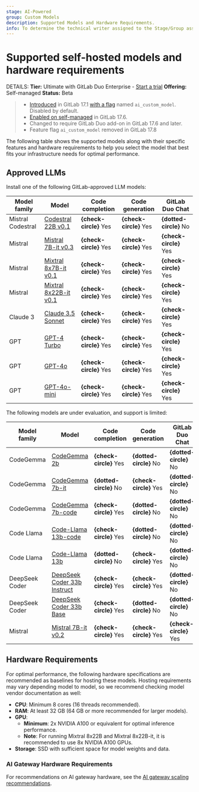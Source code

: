 ```yaml
---
stage: AI-Powered
group: Custom Models
description: Supported Models and Hardware Requirements.
info: To determine the technical writer assigned to the Stage/Group associated with this page, see https://handbook.gitlab.com/handbook/product/ux/technical-writing/#assignments
---
```


# Supported self-hosted models and hardware requirements

DETAILS:
**Tier:** Ultimate with GitLab Duo Enterprise - [Start a trial](https://about.gitlab.com/solutions/gitlab-duo-pro/sales/?type=free-trial)
**Offering:** Self-managed
**Status:** Beta

> - [Introduced](https://gitlab.com/groups/gitlab-org/-/epics/12972) in GitLab 17.1 [with a flag](../../administration/feature_flags.md) named `ai_custom_model`. Disabled by default.
> - [Enabled on self-managed](https://gitlab.com/groups/gitlab-org/-/epics/15176) in GitLab 17.6.
> - Changed to require GitLab Duo add-on in GitLab 17.6 and later.
> - Feature flag `ai_custom_model` removed in GitLab 17.8

The following table shows the supported models along with their specific features and hardware requirements to help you select the model that best fits your infrastructure needs for optimal performance.

## Approved LLMs

Install one of the following GitLab-approved LLM models:

<!-- vale gitlab_base.Spelling = NO -->

| Model family | Model                                                                              | Code completion | Code generation | GitLab Duo Chat |
|--------------|------------------------------------------------------------------------------------|-----------------|-----------------|---------|
| Mistral Codestral   | [Codestral 22B v0.1](https://huggingface.co/mistralai/Codestral-22B-v0.1)                                        | **{check-circle}** Yes               | **{check-circle}** Yes               | **{dotted-circle}** No        |
| Mistral      | [Mistral 7B-it v0.3](https://huggingface.co/mistralai/Mistral-7B-Instruct-v0.3)                     | **{check-circle}** Yes                | **{check-circle}** Yes               | **{check-circle}** Yes        |
| Mistral      | [Mixtral 8x7B-it v0.1](https://huggingface.co/mistralai/Mixtral-8x7B-Instruct-v0.1)        | **{check-circle}** Yes                | **{check-circle}** Yes               | **{check-circle}** Yes        |
| Mistral      | [Mixtral 8x22B-it v0.1](https://huggingface.co/mistralai/Mixtral-8x22B-Instruct-v0.1)       |  **{check-circle}** Yes                | **{check-circle}** Yes               | **{check-circle}** Yes        |
| Claude 3     | [Claude 3.5 Sonnet](https://www.anthropic.com/news/claude-3-5-sonnet)        | **{check-circle}** Yes                | **{check-circle}** Yes               | **{check-circle}** Yes        |
| GPT  | [GPT-4 Turbo](https://learn.microsoft.com/en-us/azure/ai-services/openai/concepts/models?tabs=python-secure#gpt-4)        | **{check-circle}** Yes                | **{check-circle}** Yes               | **{check-circle}** Yes        |
| GPT  | [GPT-4o](https://learn.microsoft.com/en-us/azure/ai-services/openai/concepts/models?tabs=python-secure#gpt-4o-and-gpt-4-turbo)        | **{check-circle}** Yes                | **{check-circle}** Yes               | **{check-circle}** Yes        |
| GPT  | [GPT-4o-mini](https://learn.microsoft.com/en-us/azure/ai-services/openai/concepts/models?tabs=python-secure#gpt-4o-and-gpt-4-turbo)        | **{check-circle}** Yes                | **{check-circle}** Yes               | **{check-circle}** Yes        |

The following models are under evaluation, and support is limited:

| Model family   | Model                                                                              | Code completion | Code generation | GitLab Duo Chat |
|--------------- |---------------------------------------------------------------------|-----------------|-----------------|---------|
| CodeGemma      | [CodeGemma 2b](https://huggingface.co/google/codegemma-2b)                         | **{check-circle}** Yes               | **{dotted-circle}** No               | **{dotted-circle}** No        |
| CodeGemma      | [CodeGemma 7b-it](https://huggingface.co/google/codegemma-7b-it)                   | **{dotted-circle}** No                | **{check-circle}** Yes               | **{dotted-circle}** No        |
| CodeGemma      | [CodeGemma 7b-code](https://huggingface.co/google/codegemma-7b)                    | **{check-circle}** Yes               | **{dotted-circle}** No               | **{dotted-circle}** No        |
| Code Llama     | [Code-Llama 13b-code](https://huggingface.co/meta-llama/CodeLlama-13b-hf)          | **{check-circle}** Yes               | **{dotted-circle}** No               | **{dotted-circle}** No        |
| Code Llama     | [Code-Llama 13b](https://huggingface.co/meta-llama/CodeLlama-13b-Instruct-hf)      | **{dotted-circle}** No                | **{check-circle}** Yes               | **{dotted-circle}** No        |
| DeepSeek Coder | [DeepSeek Coder 33b Instruct](https://huggingface.co/deepseek-ai/deepseek-coder-33b-instruct)        | **{check-circle}** Yes                | **{check-circle}** Yes               | **{dotted-circle}** No        |
| DeepSeek Coder | [DeepSeek Coder 33b Base](https://huggingface.co/deepseek-ai/deepseek-coder-33b-base)        | **{check-circle}** Yes                | **{dotted-circle}** No               | **{dotted-circle}** No        |
| Mistral        | [Mistral 7B-it v0.2](https://huggingface.co/mistralai/Mistral-7B-Instruct-v0.2)                     | **{check-circle}** Yes                | **{check-circle}** Yes               | **{check-circle}** Yes        |

<!-- vale gitlab_base.Spelling = YES -->

## Hardware Requirements

For optimal performance, the following hardware specifications are recommended as baselines for hosting these models. Hosting requirements may vary depending model to model, so we recommend checking model vendor documentation as well:

- **CPU**: Minimum 8 cores (16 threads recommended).
- **RAM**: At least 32 GB (64 GB or more recommended for larger models).
- **GPU**:
  - **Minimum**: 2x NVIDIA A100 or equivalent for optimal inference performance.
  - **Note**: For running Mixtral 8x22B and Mixtral 8x22B-it, it is recommended to use 8x NVIDIA A100 GPUs.
- **Storage**: SSD with sufficient space for model weights and data.

### AI Gateway Hardware Requirements

For recommendations on AI gateway hardware, see the [AI gateway scaling recommendations](../../install/install_ai_gateway.md#scaling-recommendations).
